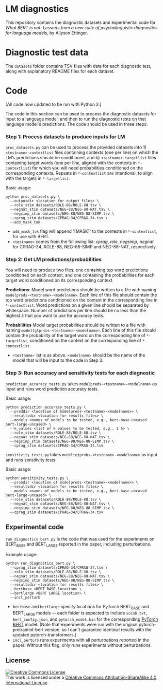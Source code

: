 # LM diagnostics

This repository contains the diagnostic datasets and experimental code for *What BERT is not: Lessons from a new suite of psycholinguistic diagnostics for language models*, by Allyson Ettinger.

# Diagnostic test data

The `datasets` folder contains TSV files with data for each diagnostic test, along with explanatory README files for each dataset.

# Code

[All code now updated to be run with Python 3.]

The code in this section can be used to process the diagnostic datasets for input to a language model, and then to run the diagnostic tests on that language model's predictions. The code should be used in three steps:

### Step 1: Process datasets to produce inputs for LM

`proc_datasets.py` can be used to process the provided datasets into 1) `<testname>-contextlist` files containing contexts (one per line) on which the LM's predictions should be conditioned, and b) `<testname>-targetlist` files containing target words (one per line, aligned with the contexts in `*-contextlist`) for which you will need probabilities conditioned on the corresponding contexts. Repeats in `*-contextlist` are intentional, to align with the targets in `*-targetlist`.

Basic usage:
```
python proc_datasets.py \
  --outputdir <location for output files> \
  --role_stim datasets/ROLE-88/ROLE-88.tsv \
  --negnat_stim datasets/NEG-88/NEG-88-NAT.tsv \
  --negsimp_stim datasets/NEG-88/NEG-88-SIMP.tsv \
  --cprag_stim datasets/CPRAG-34/CPRAG-34.tsv \
  --add_mask_tok
```
* `add_mask_tok` flag will append '[MASK]' to the contexts in `*-contextlist`, for use with BERT.
* `<testname>` comes from the following list: *cprag*, *role*, *negsimp*, *negnat* for CPRAG-34, ROLE-88, NEG-88-SIMP and NEG-88-NAT, respectively.

### Step 2: Get LM predictions/probabilities

You will need to produce two files: one containing top word predictions conditioned on each context, and one containing the probabilities for each target word conditioned on its corresponding context.

**Predictions**: Model word predictions should be written to a file with naming `modelpreds-<testname>-<modelname>`.  Each line of this file should contain the top word predictions conditioned on the context in the corresponding line in `*-contextlist`. Word predictions on a given line should be separated by whitespace. Number of predictions per line should be no less than the highest *k* that you want to use for accuracy tests.

**Probabilities** Model target probabilities should be written to a file with naming `modeltgtprobs-<testname>-<modelname>`. Each line of this file should contain the probability of the target word on the corresponding line of `*-targetlist`, conditioned on the context on the corresponding line of `*-contextlist`.

* `<testname>` list is as above. `<modelname>` should be the name of the model that will be input to the code in Step 3.

### Step 3: Run accuracy and sensitivity tests for each diagnostic

`prediction_accuracy_tests.py` takes `modelpreds-<testname>-<modelname>` as input and runs word prediction accuracy tests.

Basic usage:

```
python prediction_accuracy_tests.py \
  --preddir <location of modelpreds-<testname>-<modelname>> \
  --resultsdir <location for results files> \
  --models <names of models to be tested, e.g., bert-base-uncased bert-large-uncased> \
  --k_values <list of k values to be tested, e.g., 1 5> \
  --role_stim datasets/ROLE-88/ROLE-88.tsv \
  --negnat_stim datasets/NEG-88/NEG-88-NAT.tsv \
  --negsimp_stim datasets/NEG-88/NEG-88-SIMP.tsv \
  --cprag_stim datasets/CPRAG-34/CPRAG-34.tsv
```

`sensitivity_tests.py` takes `modeltgtprobs-<testname>-<modelname>` as input and runs sensitivity tests.

Basic usage:
```
python sensitivity_tests.py \
  --probdir <location of modelpreds-<testname>-<modelname>> \
  --resultsdir <location for results files> \
  --models <names of models to be tested, e.g., bert-base-uncased bert-large-uncased> \
  --role_stim datasets/ROLE-88/ROLE-88.tsv \
  --negnat_stim datasets/NEG-88/NEG-88-NAT.tsv \
  --negsimp_stim datasets/NEG-88/NEG-88-SIMP.tsv \
  --cprag_stim datasets/CPRAG-34/CPRAG-34.tsv
```

## Experimental code

`run_diagnostics_bert.py` is the code that was used for the experiments on BERT<sub>BASE</sub> and BERT<sub>LARGE</sub> reported in the paper, including perturbations.

Example usage:
```
python run_diagnostics_bert.py \
  --cprag_stim datasets/CPRAG-34/CPRAG-34.tsv \
  --role_stim datasets/ROLE-88/ROLE-88.tsv \
  --negnat_stim datasets/NEG-88/NEG-88-NAT.tsv \
  --negsimp_stim datasets/NEG-88/NEG-88-SIMP.tsv \
  --resultsdir <location for results files> \
  --bertbase <BERT BASE location> \
  --bertlarge <BERT LARGE location> \
  --incl_perturb
```

* `bertbase` and `bertlarge` specify locations for PyTorch BERT<sub>BASE</sub> and BERT<sub>LARGE</sub> models -- each folder is expected to include `vocab.txt`, `bert_config.json`, and `pytorch_model.bin` for the corresponding [PyTorch BERT](https://github.com/huggingface/pytorch-transformers) model. (Note that experiments were run with the original pytorch-pretrained-bert version, so I can't guarantee identical results with the updated pytorch-transformers.)
* `incl_perturb` runs experiments with all perturbations reported in the paper. Without this flag, only runs experiments without perturbations.

## License

<a rel="license" href="http://creativecommons.org/licenses/by-sa/4.0/"><img alt="Creative Commons License" style="border-width:0" src="https://i.creativecommons.org/l/by-sa/4.0/88x31.png" /></a><br />This work is licensed under a <a rel="license" href="http://creativecommons.org/licenses/by-sa/4.0/">Creative Commons Attribution-ShareAlike 4.0 International License</a>.



